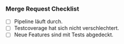 ### Merge Request Checklist
- [ ] Pipeline läuft durch.
- [ ] Testcoverage hat sich nicht verschlechtert.
- [ ] Neue Features sind mit Tests abgedeckt.